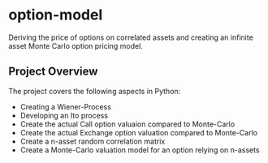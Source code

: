 # option-model
Deriving the price of options on correlated assets and creating an infinite asset Monte Carlo option pricing model.

## Project Overview
The project covers the following aspects in Python:
- Creating a Wiener-Process
- Developing an Ito process
- Create the actual Call option valuaion compared to Monte-Carlo
- Create the actual Exchange option valuation compared to Monte-Carlo
- Create a n-asset random correlation matrix
- Create a Monte-Carlo valuation model for an option relying on n-assets

